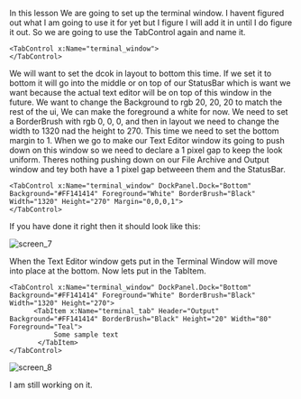In this lesson We are going to set up the terminal window. I havent figured out what I am going to use it for yet but I figure I will add it in until I do figure it out. So we are going to use the TabControl again and name it.

```
<TabControl x:Name="terminal_window">
</TabControl>
```

We will want to set the dcok in layout to bottom this time. If we set it to bottom it will go into the middle or on top of our StatusBar which is want we want because the actual text editor will be on top of this window in the future. We want to change the Background to rgb 20, 20, 20 to match the rest of the ui, We can make the foreground a white for now. We need to set a BorderBrush with rgb 0, 0, 0, and then in layout we need to change the width to 1320 nad the height to 270. This time we need to set the bottom margin to 1. When we go to make our Text Editor window its going to push down on this window so we need to declare a 1 pixel gap to keep the look uniform. Theres nothing pushing down on our File Archive and Output window and tey both have a 1 pixel gap betweeen them and the StatusBar.

```
<TabControl x:Name="terminal_window" DockPanel.Dock="Bottom"  Background="#FF141414" Foreground="White" BorderBrush="Black" Width="1320" Height="270" Margin="0,0,0,1">
</TabControl>
```

If you have done it right then it should look like this:

![screen_7](https://github.com/ravenleeblack/Illeshian-Ide/assets/76606152/419bdf6f-fd54-4ecd-add6-4f603dcc6cf3)

When the Text Editor window gets put in the Terminal Window will move into place at the bottom. Now lets put in the TabItem.

```
<TabControl x:Name="terminal_window" DockPanel.Dock="Bottom"  Background="#FF141414" Foreground="White" BorderBrush="Black" Width="1320" Height="270">
      <TabItem x:Name="terminal_tab" Header="Output" Background="#FF141414" BorderBrush="Black" Height="20" Width="80" Foreground="Teal">
           Some sample text
       </TabItem>
</TabControl>
```

![screen_8](https://github.com/ravenleeblack/Illeshian-Ide/assets/76606152/16d5e519-d088-4e26-a457-c7c243caabb1)



I am still working on it.
